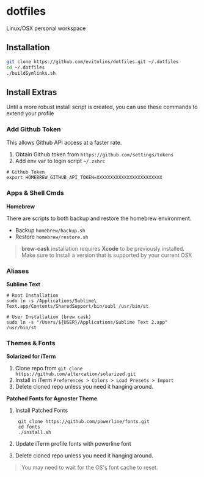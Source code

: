 dotfiles
===============================================================================
Linux/OSX personal workspace


Installation
-------------------------------------------------------------------------------
```bash
git clone https://github.com/evitolins/dotfiles.git ~/.dotfiles
cd ~/.dotfiles
./buildSymlinks.sh
```


Install Extras
-------------------------------------------------------------------------------
Until a more robust install script is created, you can use these commands to extend your profile

### Add Github Token
This allows Github API access at a faster rate.

1. Obtain Github token from `https://github.com/settings/tokens`
2. Add env var to login script `~/.zshrc`

```
# Github Token
export HOMEBREW_GITHUB_API_TOKEN=XXXXXXXXXXXXXXXXXXXXXXXX
```


### Apps & Shell Cmds
__Homebrew__

There are scripts to both backup and restore the homebrew environment.

- Backup `homebrew/backup.sh`
- Restore `homebrew/restore.sh`

> **brew-cask** installation requires **Xcode** to be previously installed. Make sure to install a version that is supported by your current OSX


### Aliases
__Sublime Text__

	# Root Installation
    sudo ln -s /Applications/Sublime\ Text.app/Contents/SharedSupport/bin/subl /usr/bin/st

    # User Installation (brew cask) 
    sudo ln -s "/Users/${USER}/Applications/Sublime Text 2.app" /usr/bin/st


### Themes & Fonts
__Solarized for iTerm__

1. Clone repo from `git clone https://github.com/altercation/solarized.git`
2. Install in iTerm `Preferences > Colors > Load Presets > Import`
3. Delete cloned repo unless you need it hanging around.

__Patched Fonts for Agnoster Theme__

1. Install Patched Fonts

        git clone https://github.com/powerline/fonts.git
        cd fonts
        ./install.sh

2. Update iTerm profile fonts with powerline font
3. Delete cloned repo unless you need it hanging around.

> You may need to wait for the OS's font cache to reset.
